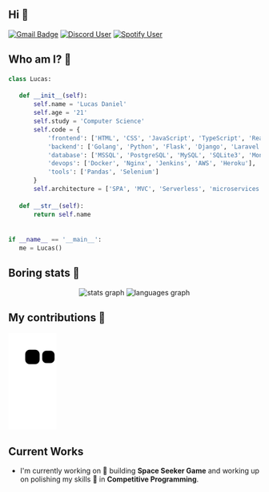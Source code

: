 ## Hi 👋

[![Gmail Badge](https://img.shields.io/static/v1?message=contact@rukasudev.me&logo=gmail&labelColor=C14438&color=C14438&logoColor=white&label=%20)](mailto:lucasdanielbarradas@gmail.com)
[![Discord User](https://img.shields.io/static/v1?message=rukasu%237777&logo=discord&labelColor=2C2F33&color=2C2F33&logoColor=white&label=%20)](https://discord.com/users/313482787149840394)
[![Spotify User](https://img.shields.io/static/v1?message=Lucas&logo=spotify&labelColor=1ed760&color=1ed760&logoColor=white&label=%20)](https://open.spotify.com/user/p2bq4wehhufkz6vhsp7d6jpzk?si=0yErVtAjRA-LI-r6O1Hj8A)

## Who am I? 🤔

```python
class Lucas:

   def __init__(self):
       self.name = 'Lucas Daniel'
       self.age = '21'
       self.study = 'Computer Science'
       self.code = {
           'frontend': ['HTML', 'CSS', 'JavaScript', 'TypeScript', 'ReactJS', 'VueJS', 'Styled-Components', 'SASS'],
           'backend': ['Golang', 'Python', 'Flask', 'Django', 'Laravel', 'NodeJS', 'C#', 'Java'],
           'database': ['MSSQL', 'PostgreSQL', 'MySQL', 'SQLite3', 'MongoDB', 'Redis', 'DynamoDB'],
           'devops': ['Docker', 'Nginx', 'Jenkins', 'AWS', 'Heroku'],
           'tools': ['Pandas', 'Selenium']
       }
       self.architecture = ['SPA', 'MVC', 'Serverless', 'microservices']

   def __str__(self):
       return self.name


if __name__ == '__main__':
   me = Lucas()

```

## Boring stats 🥱

<div align="center">
  <img src="https://github-readme-stats.vercel.app/api?username=rukasudev&hide_title=false&hide_rank=false&show_icons=true&include_all_commits=true&count_private=true&disable_animations=false&theme=dracula&locale=en&hide_border=false" height="150" alt="stats graph"  />
  <img src="https://github-readme-stats.vercel.app/api/top-langs?username=rukasudev&locale=en&hide_title=false&layout=compact&card_width=320&langs_count=5&theme=dracula&hide_border=false" height="150" alt="languages graph"  />
</div>

## My contributions 🧐

![Snake animation](https://github.com/rukasudev/rukasudev/blob/output/github-contribution-grid-snake.svg)

## Current Works

- I'm currently working on 🚀 building **Space Seeker Game** and working up on polishing my skills 🌱 in **Competitive Programming**.
